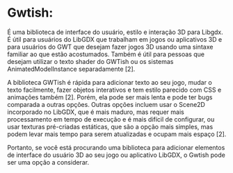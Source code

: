 # Gwtish:

É uma biblioteca de interface do usuário, estilo e interação 3D para Libgdx. É útil para usuários do LibGDX que trabalham em jogos ou aplicativos 3D e para usuários do GWT que desejam fazer jogos 3D usando uma sintaxe familiar ao que estão acostumados. Também é útil para pessoas que desejam utilizar o texto shader do GWTish ou os sistemas AnimatedModelInstance separadamente [2].

A biblioteca GWTish é rápida para adicionar texto ao seu jogo, mudar o texto facilmente, fazer objetos interativos e tem estilo parecido com CSS e animações também [2]. Porém, ela pode ser mais lenta e pode ter bugs comparada a outras opções. Outras opções incluem usar o Scene2D incorporado no LibGDX, que é mais maduro, mas requer mais processamento em tempo de execução e é mais difícil de configurar, ou usar texturas pré-criadas estáticas, que são a opção mais simples, mas podem levar mais tempo para serem atualizadas e ocupam mais espaço [2].

Portanto, se você está procurando uma biblioteca para adicionar elementos de interface do usuário 3D ao seu jogo ou aplicativo LibGDX, o Gwtish pode ser uma opção a considerar. 
